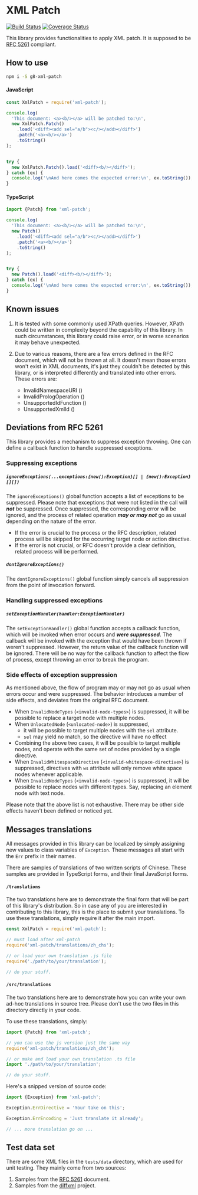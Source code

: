 # XML Patch

[![Build Status](https://travis-ci.com/eidng8/xml-patch.svg?branch=master)](https://travis-ci.com/eidng8/xml-patch)
[![Coverage Status](https://coveralls.io/repos/github/eidng8/xml-patch/badge.svg?branch=master)](https://coveralls.io/github/eidng8/xml-patch?branch=master)

This library provides functionalities to apply XML patch.
It is supposed to be [RFC 5261](https://tools.ietf.org/html/rfc5261) compliant.


## How to use

```bash
npm i -S g8-xml-patch
```

#### JavaScript
```js
const XmlPatch = require('xml-patch');

console.log(
  'This document: <a><b/></a> will be patched to:\n',
  new XmlPatch.Patch()
    .load('<diff><add sel="a/b"><c/></add></diff>')
    .patch('<a><b/></a>')
    .toString()
);


try {
  new XmlPatch.Patch().load('<diff><b/></diff>');
} catch (ex) {
  console.log('\nAnd here comes the expected error:\n', ex.toString());
}
```

#### TypeScript
```ts
import {Patch} from 'xml-patch';

console.log(
  'This document: <a><b/></a> will be patched to:\n',
  new Patch()
    .load('<diff><add sel="a/b"><c/></add></diff>')
    .patch('<a><b/></a>')
    .toString()
);


try {
  new Patch().load('<diff><b/></diff>');
} catch (ex) {
  console.log('\nAnd here comes the expected error:\n', ex.toString());
}
```


## Known issues

1. It is tested with some commonly used XPath queries. However, XPath could be
written in complexity beyond the capability of this library. In such
circumstances, this library could raise error, or in worse scenarios it may
behave unexpected.

2. Due to various reasons, there are a few errors defined in the RFC document,
which will not be thrown at all. It doesn't mean those errors won't exist in
XML documents, it's just they couldn't be detected by this library, or is
interpreted differently and translated into other errors. These errors are:
    * InvalidNamespaceURI (<invalid-namespace-uri>)
    * InvalidPrologOperation (<invalid-prolog-operation>)
    * UnsupportedIdFunction (<unsupported-id-function>)
    * UnsupportedXmlId (<unsupported-xml-id>)


## Deviations from RFC 5261
This library provides a mechanism to suppress exception throwing. One can define
a callback function to handle suppressed exceptions.

### Suppressing exceptions

##### `ignoreExceptions(...exceptions:{new():Exception}[] | {new():Exception}[][])`
The `ignoreExceptions()` global function accepts a list of exceptions to be
suppressed. Please note that exceptions that were not listed in the call will
***not*** be suppressed. Once suppressed, the corresponding error will be ignored,
and the process of related operation ***may or may not*** go as usual depending on
the nature of the error.

* If the error is crucial to the process or the RFC description, related
process will be skipped for the occurring target node or action directive.
* If the error is not crucial, or RFC doesn't provide a clear definition,
related process will be performed.

##### `dontIgnoreExceptions()`
The `dontIgnoreExceptions()` global function simply cancels all suppression
from the point of invocation forward.

### Handling suppressed exceptions

##### `setExceptionHandler(handler:ExceptionHandler)`
The `setExceptionHandler()` global function accepts a callback function, which
will be invoked when error occurs and ***were suppressed***. The callback will
be invoked with the exception that would have been thrown if weren't suppressed.
However, the return value of the callback function will be ignored. There will
be no way for the callback function to affect the flow of process, except
throwing an error to break the program.

### Side effects of exception suppression
As mentioned above, the flow of program may or may not go as usual when errors
occur and were suppressed. The behavior introduces a number of side effects,
and deviates from the original RFC document.

* When `InvalidNodeTypes` (`<invalid-node-types>`) is suppressed, it will
be possible to replace a target node with multiple nodes.
* When `UnlocatedNode` (`<unlocated-node>`) is suppressed,
    - it will be possible to target multiple nodes with the `sel` attribute.
    - `sel` may yield no match, so the directive will have no effect
* Combining the above two cases, it will be possible to target multiple
nodes, and operate with the same set of nodes provided by a single directive.
* When `InvalidWhitespaceDirective` (`<invalid-whitespace-directive>`) is
suppressed, directives with `ws` attribute will only remove white space
nodes whenever applicable.
* When `InvalidNodeTypes` (`<invalid-node-types>`) is suppressed, it will
be possible to replace nodes with different types. Say, replacing an
element node with text node.

Please note that the above list is not exhaustive. There may be other side
effects haven't been defined or noticed yet.


## Messages translations

All messages provided in this library can be localized by simply assigning new
values to class variables of `Exception`. These messages all start with the
`Err` prefix in their names.

There are samples of translations of two written scripts of Chinese. These samples are provided in TypeScript forms, and their final JavaScript forms.

#### `/translations`

The two translations here are to demonstrate the final form that will be part
of this library's distribution. So in case any of you are interested in
contributing to this library, this is the place to submit your translations.
To use these translations, simply require it after the main import.

```js
const XmlPatch = require('xml-patch');

// must load after xml-patch
require('xml-patch/translations/zh_chs');

// or load your own translation .js file
require('./path/to/your/translation');

// do your stuff.
```

#### `/src/translations`

The two translations here are to demonstrate how you can write your own ad-hoc
translations in source tree. Please don't use the two files in this directory
directly in your code.

To use these translations, simply:

```ts
import {Patch} from 'xml-patch';

// you can use the js version just the same way
require('xml-patch/translations/zh_cht');

// or make and load your own translation .ts file
import './path/to/your/translation';

// do your stuff.
```

Here's a snipped version of source code:
```ts
import {Exception} from 'xml-patch';

Exception.ErrDirective = 'Your take on this';

Exception.ErrEncoding = 'Just translate it already';

// ... more translation go on ...
```


## Test data set
There are some XML files in the `tests/data` directory, which are used for
unit testing. They mainly come from two sources:

1. Samples from the [RFC 5261](https://tools.ietf.org/html/rfc5261) document.
2. Samples from the [diffxml](http://diffxml.sourceforge.net/) project.
